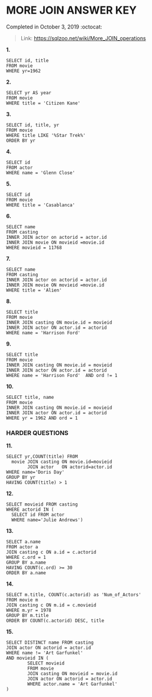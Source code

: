 # MORE JOIN ANSWER KEY #
Completed in October 3, 2019 :octocat:
> Link: https://sqlzoo.net/wiki/More_JOIN_operations

**1.**
```mysql
SELECT id, title
FROM movie
WHERE yr=1962
```
**2.**
```mysql
SELECT yr AS year 
FROM movie
WHERE title = 'Citizen Kane'
```
**3.**
```mysql
SELECT id, title, yr
FROM movie 
WHERE title LIKE '%Star Trek%'
ORDER BY yr
```
**4.**
```mysql
SELECT id 
FROM actor
WHERE name = 'Glenn Close'
```
**5.**
```mysql
SELECT id
FROM movie
WHERE title = 'Casablanca'
```
**6.**
```mysql
SELECT name
FROM casting 
INNER JOIN actor on actorid = actor.id
INNER JOIN movie ON movieid =movie.id
WHERE movieid = 11768
```
**7.**
```mysql
SELECT name
FROM casting 
INNER JOIN actor on actorid = actor.id
INNER JOIN movie ON movieid =movie.id
WHERE title = 'Alien'
```
**8.**
```mysql
SELECT title 
FROM movie 
INNER JOIN casting ON movie.id = movieid
INNER JOIN actor ON actor.id = actorid
WHERE name = 'Harrison Ford' 
```
**9.**
```mysql
SELECT title 
FROM movie 
INNER JOIN casting ON movie.id = movieid
INNER JOIN actor ON actor.id = actorid
WHERE name = 'Harrison Ford'  AND ord != 1
```
**10.**
```mysql
SELECT title, name
FROM movie 
INNER JOIN casting ON movie.id = movieid
INNER JOIN actor ON actor.id = actorid
WHERE yr = 1962 AND ord = 1
```
### HARDER QUESTIONS ###
**11.**
```mysql
SELECT yr,COUNT(title) FROM
  movie JOIN casting ON movie.id=movieid
        JOIN actor   ON actorid=actor.id
WHERE name='Doris Day'
GROUP BY yr
HAVING COUNT(title) > 1
```
**12.**
```mysql
SELECT movieid FROM casting
WHERE actorid IN (
  SELECT id FROM actor
  WHERE name='Julie Andrews')
```
**13.**
```mysql
SELECT a.name
FROM actor a
JOIN casting c ON a.id = c.actorid
WHERE c.ord = 1
GROUP BY a.name
HAVING COUNT(c.ord) >= 30
ORDER BY a.name
```
**14.**
```mysql
SELECT m.title, COUNT(c.actorid) as 'Num_of_Actors'
FROM movie m
JOIN casting c ON m.id = c.movieid
WHERE m.yr = 1978
GROUP BY m.title
ORDER BY COUNT(c.actorid) DESC, title
```
**15.**
```mysql
SELECT DISTINCT name FROM casting
JOIN actor ON actorid = actor.id
WHERE name != 'Art Garfunkel'
AND movieid IN (
		SELECT movieid
		FROM movie
		JOIN casting ON movieid = movie.id
		JOIN actor ON actorid = actor.id
		WHERE actor.name = 'Art Garfunkel'
)
```
